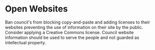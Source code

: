 Open Websites
=============

Ban council's from blocking copy-and-paste and adding licenses to their 
websites preventing the use of information on their site by the public. 
Consider applying a Creative Commons license. Council website 
information should be used to serve the people and not guarded as 
intellectual property.